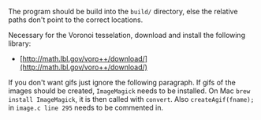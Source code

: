 
The program should be build into the ```build/``` directory, else the relative paths don't point to the correct locations.

Necessary for the Voronoi tesselation, download and install the following library:
- [http://math.lbl.gov/voro++/download/](http://math.lbl.gov/voro++/download/)

If you don't want gifs just ignore the following paragraph.
If gifs of the images should be created, ```ImageMagick``` needs to be installed.
On Mac ```brew install ImageMagick```, it is then called with ```convert```.
Also ```createAgif(fname);``` in ```image.c line 295``` needs to be commented in.

